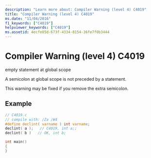```yaml
---
description: "Learn more about: Compiler Warning (level 4) C4019"
title: "Compiler Warning (level 4) C4019"
ms.date: "11/04/2016"
f1_keywords: ["C4019"]
helpviewer_keywords: ["C4019"]
ms.assetid: 4ecfe85d-673f-4334-8154-36fe7f0b3444
---
```

# Compiler Warning (level 4) C4019

empty statement at global scope

A semicolon at global scope is not preceded by a statement.

This warning may be fixed if you remove the extra semicolon.

## Example

```c
// C4019.c
// compile with: /Za /W4
#define declint( varname ) int varname;
declint( a );   // C4019, int a;;
declint( b )   // OK, int b;

int main()
{
}
```
